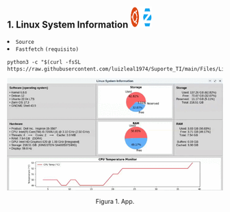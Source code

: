 ## 1. Linux System Information <img src="/Files/Ubuntu_Zorin_OS.png" width="50" height="50"/>
<li><a style="text-decoration:none" target='_blank' rel='noopener noreferrer' href='https://github.com/luizleal1974/Suporte_TI/blob/main/Files/Linux/Linux_sys_info.py'><code>Source</code></a></li>
<li><a style="text-decoration:none" target='_blank' rel='noopener noreferrer' href='https://github.com/fastfetch-cli/fastfetch'><code>Fastfetch</code></a> <code>(requisito)</code></li>

```
python3 -c "$(curl -fsSL https://raw.githubusercontent.com/luizleal1974/Suporte_TI/main/Files/Linux/Linux_sys_info.py)"
```
<p align="center">
<img src="/Files/Linux/Linux_sys_info.gif" alt="Drawing"/>
</p>
<p align="center">Figura 1. App.</p>

</br>

